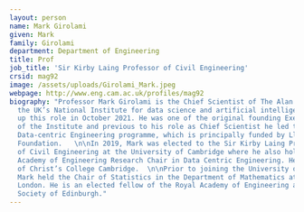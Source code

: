 ```yaml
---
layout: person
name: Mark Girolami
given: Mark
family: Girolami
department: Department of Engineering
title: Prof
job_title: 'Sir Kirby Laing Professor of Civil Engineering'
crsid: mag92
image: /assets/uploads/Girolami_Mark.jpeg
webpage: http://www.eng.cam.ac.uk/profiles/mag92
biography: "Professor Mark Girolami is the Chief Scientist of The Alan Turing Institute,
  the UK’s National Institute for data science and artificial intelligence and took
  up this role in October 2021. He was one of the original founding Executive Directors
  of the Institute and previous to his role as Chief Scientist he led the Turing’s
  Data-centric Engineering programme, which is principally funded by Lloyd’s Registry
  Foundation.   \n\nIn 2019, Mark was elected to the Sir Kirby Laing Professorship
  of Civil Engineering at the University of Cambridge where he also holds the Royal
  Academy of Engineering Research Chair in Data Centric Engineering. He is a fellow
  of Christ’s College Cambridge.  \n\nPrior to joining the University of Cambridge,
  Mark held the Chair of Statistics in the Department of Mathematics at Imperial College
  London. He is an elected fellow of the Royal Academy of Engineering and the Royal
  Society of Edinburgh."
---
```

